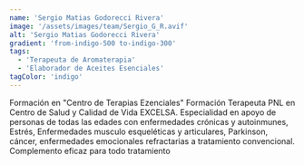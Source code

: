 ```yaml
---
name: 'Sergio Matias Godorecci Rivera'
image: '/assets/images/team/Sergio_G_R.avif'
alt: 'Sergio Matias Godorecci Rivera'
gradient: 'from-indigo-500 to-indigo-300'
tags:
  - 'Terapeuta de Aromaterapia'
  - 'Elaborador de Aceites Esenciales'
tagColor: 'indigo'
---
```


Formación en "Centro de Terapias Ezenciales"
Formación Terapeuta PNL en Centro de Salud y Calidad de Vida EXCELSA.
Especialidad en apoyo de personas de todas las edades con enfermedades crónicas y autoinmunes, Estrés, Enfermedades musculo esqueléticas y articulares, Parkinson, cáncer, enfermedades emocionales refractarias a tratamiento convencional.
Complemento eficaz para todo tratamiento
